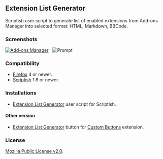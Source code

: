 ## Extension List Generator

Scriptish user script to generate list of enabled extensions from Add-ons Manager into selected format: HTML, Markdown, BBCode.

### Screenshots

[![Add-ons Manager](https://lh3.googleusercontent.com/-IW0AuEgjBIU/UWef1wVIItI/AAAAAAAADeQ/sI8hwf4_GlQ/s400/extension-list-generator.png)](https://lh3.googleusercontent.com/-IW0AuEgjBIU/UWef1wVIItI/AAAAAAAADeQ/sI8hwf4_GlQ/s0/extension-list-generator.png)
&nbsp;
![Prompt](https://lh5.googleusercontent.com/-DwWIY9vsXmw/UWf2kbDQ5cI/AAAAAAAADe4/Ml-tAN2oT0M/s0/extension-list-generator-prompt.png)

### Compatibility

* [Firefox](https://affiliates.mozilla.org/link/banner/9337) 4 or newer.
* [Scriptish](https://addons.mozilla.org/addon/scriptish/?src=external-extension-list-generator) 1.8 or newer.

### Installations

* [Extension List Generator](https://raw.github.com/LouCypher/userscripts/master/scriptish/extension-list-generator/extension-list-generator.user.js) user script for Scriptish.

#### Other version

* [Extension List Generator](https://loucypher.googlecode.com/svn/custombuttons/xml/Extension%20List%20Generator.xml) button for [Custom Buttons](https://addons.mozilla.org/addon/custom-buttons/?src=external-extension-list-generator) extension.

### License

[Mozilla Public License v2.0](http://www.mozilla.org/MPL/2.0/).